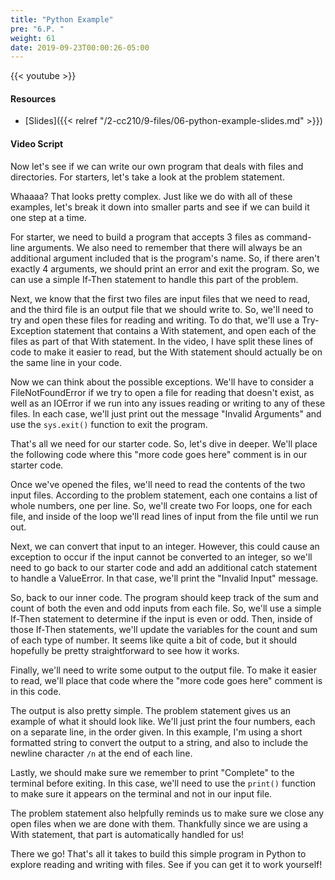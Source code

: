```yaml
---
title: "Python Example"
pre: "6.P. "
weight: 61
date: 2019-09-23T00:00:26-05:00
---
```


{{< youtube  >}}

#### Resources

* [Slides]({{< relref "/2-cc210/9-files/06-python-example-slides.md" >}})

#### Video Script

Now let's see if we can write our own program that deals with files and directories. For starters, let's take a look at the problem statement.

Whaaaa? That looks pretty complex. Just like we do with all of these examples, let's break it down into smaller parts and see if we can build it one step at a time.

For starter, we need to build a program that accepts 3 files as command-line arguments. We also need to remember that there will always be an additional argument included that is the program's name. So, if there aren't exactly 4 arguments, we should print an error and exit the program. So, we can use a simple If-Then statement to handle this part of the problem.

Next, we know that the first two files are input files that we need to read, and the third file is an output file that we should write to. So, we'll need to try and open these files for reading and writing. To do that, we'll use a Try-Exception statement that contains a With statement, and open each of the files as part of that With statement. In the video, I have split these lines of code to make it easier to read, but the With statement should actually be on the same line in your code.

Now we can think about the possible exceptions. We'll have to consider a FileNotFoundError if we try to open a file for reading that doesn't exist, as well as an IOError if we run into any issues reading or writing to any of these files. In each case, we'll just print out the message "Invalid Arguments" and use the `sys.exit()` function to exit the program.

That's all we need for our starter code. So, let's dive in deeper. We'll place the following code where this "more code goes here" comment is in our starter code.

Once we've opened the files, we'll need to read the contents of the two input files. According to the problem statement, each one contains a list of whole numbers, one per line. So, we'll create two For loops, one for each file, and inside of the loop we'll read lines of input from the file until we run out.

Next, we can convert that input to an integer. However, this could cause an exception to occur if the input cannot be converted to an integer, so we'll need to go back to our starter code and add an additional catch statement to handle a ValueError. In that case, we'll print the "Invalid Input" message.

So, back to our inner code. The program should keep track of the sum and count of both the even and odd inputs from each file. So, we'll use a simple If-Then statement to determine if the input is even or odd. Then, inside of those If-Then statements, we'll update the variables for the count and sum of each type of number. It seems like quite a bit of code, but it should hopefully be pretty straightforward to see how it works.

Finally, we'll need to write some output to the output file. To make it easier to read, we'll place that code where the "more code goes here" comment is in this code.

The output is also pretty simple. The problem statement gives us an example of what it should look like. We'll just print the four numbers, each on a separate line, in the order given. In this example, I'm using a short formatted string to convert the output to a string, and also to include the newline character `/n` at the end of each line.

Lastly, we should make sure we remember to print "Complete" to the terminal before exiting. In this case, we'll need to use the `print()` function to make sure it appears on the terminal and not in our input file.

The problem statement also helpfully reminds us to make sure we close any open files when we are done with them. Thankfully since we are using a With statement, that part is automatically handled for us!

There we go! That's all it takes to build this simple program in Python to explore reading and writing with files. See if you can get it to work yourself!

